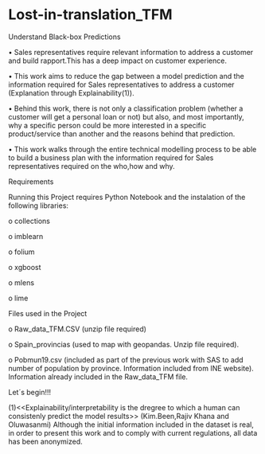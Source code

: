 # Lost-in-translation_TFM
Understand Black-box Predictions

•	Sales representatives require relevant information to address a customer and build rapport.This has a deep impact on customer experience.

•	This work aims to reduce the gap between a model prediction and the information required for Sales representatives to address a customer (Explanation through Explainability(1)).

•	Behind this work, there is not only a classification problem (whether a customer will get a personal loan or not) but also, and most importantly, why a specific person could be more interested in a specific product/service than another and the reasons behind that prediction.

•	This work walks through the entire technical modelling process to be able to build a business plan with the information required for Sales representatives required on the who,how and why.

Requirements 

Running this Project requires Python Notebook and the instalation of the following libraries:

o	collections

o	imblearn

o	folium

o	xgboost  

o	mlens

o	lime

Files used in the Project

o	Raw_data_TFM.CSV (unzip file required)

o	Spain_provincias (used to map with geopandas. Unzip file required).

o	Pobmun19.csv (included as part of the previous work with SAS to add number of population by province. Information included from INE website). Information already included in the Raw_data_TFM file.


Let´s begin!!! 

(1)<<Explainability/interpretability is the dregree to which a human can consistenly predict the model results>> (Kim.Been,Rajiv Khana and Oluwasanmi) 
Although the initial information included in the dataset is real, in order to present this work and to comply with current regulations, all data has been anonymized.  


